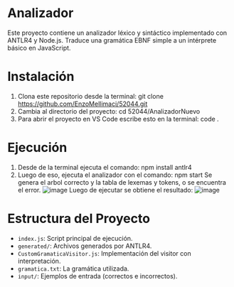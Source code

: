 # Analizador

Este proyecto contiene un analizador léxico y sintáctico implementado con ANTLR4 y Node.js. Traduce una gramática EBNF simple a un intérprete básico en JavaScript.

# Instalación
1. Clona este repositorio desde la terminal:
git clone https://github.com/EnzoMellimaci/52044.git
2. Cambia al directorio del proyecto:
cd 52044/AnalizadorNuevo
3. Para abrir el proyecto en VS Code escribe esto en la terminal:
code .

# Ejecución
1. Desde de la terminal ejecuta el comando: 
npm install antlr4
2. Luego de eso, ejecuta el analizador con el comando: 
npm start
Se genera el arbol correcto y la tabla de lexemas y tokens, o se encuentra el error.
![image](https://github.com/user-attachments/assets/cdec40ba-6730-45db-aca6-7e9f6c57db00)
Luego de ejecutar se obtiene el resultado:
![image](https://github.com/user-attachments/assets/631f001e-bd3d-4336-a149-729852f72051)

# Estructura del Proyecto

- `index.js`: Script principal de ejecución.
- `generated/`: Archivos generados por ANTLR4.
- `CustomGramaticaVisitor.js`: Implementación del visitor con interpretación.
- `gramatica.txt`: La gramática utilizada.
- `input/`: Ejemplos de entrada (correctos e incorrectos).

